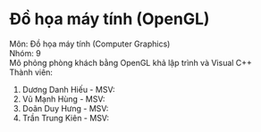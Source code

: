 # Đồ họa máy tính (OpenGL)
Môn: Đồ họa máy tính (Computer Graphics)  
Nhóm: 9  
Mô phỏng phòng khách bằng OpenGL khả lập trình và Visual C++  
Thành viên:  
1. Dương Danh Hiếu - MSV:
2. Vũ Mạnh Hùng - MSV:
3. Doãn Duy Hưng - MSV:
4. Trần Trung Kiên - MSV:


